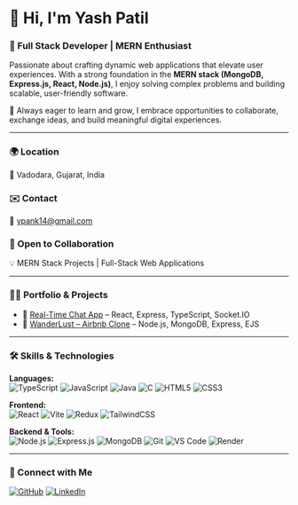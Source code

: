 # 👋 Hi, I'm Yash Patil

### 🚀 Full Stack Developer | MERN Enthusiast

Passionate about crafting dynamic web applications that elevate user experiences. With a strong foundation in the **MERN stack (MongoDB, Express.js, React, Node.js)**, I enjoy solving complex problems and building scalable, user-friendly software.

🌟 Always eager to learn and grow, I embrace opportunities to collaborate, exchange ideas, and build meaningful digital experiences.

---

### 🌍 Location

📍 Vadodara, Gujarat, India

### ✉️ Contact

📧 ypank14@gmail.com

### 🤝 Open to Collaboration

💡 MERN Stack Projects | Full-Stack Web Applications

---

### 👨‍💻 Portfolio & Projects

- 💬 [Real-Time Chat App](https://github.com/gityashhub/your-chat-app) – React, Express, TypeScript, Socket.IO
- 🏡 [WanderLust – Airbnb Clone](https://github.com/gityashhub/WandeLust-Airbnb-) – Node.js, MongoDB, Express, EJS

---

### 🛠️ Skills & Technologies

**Languages:**  
![TypeScript](https://img.shields.io/badge/TypeScript-007ACC?style=flat&logo=typescript&logoColor=white)
![JavaScript](https://img.shields.io/badge/JavaScript-F7DF1E?style=flat&logo=javascript&logoColor=black)
![Java](https://img.shields.io/badge/Java-ED8B00?style=flat&logo=java&logoColor=white)
![C](https://img.shields.io/badge/C-00599C?style=flat&logo=c&logoColor=white)
![HTML5](https://img.shields.io/badge/HTML5-E34F26?style=flat&logo=html5&logoColor=white)
![CSS3](https://img.shields.io/badge/CSS3-1572B6?style=flat&logo=css3&logoColor=white)

**Frontend:**  
![React](https://img.shields.io/badge/React-20232A?style=flat&logo=react&logoColor=61DAFB)
![Vite](https://img.shields.io/badge/Vite-646CFF?style=flat&logo=vite&logoColor=white)
![Redux](https://img.shields.io/badge/Redux-764ABC?style=flat&logo=redux&logoColor=white)
![TailwindCSS](https://img.shields.io/badge/TailwindCSS-06B6D4?style=flat&logo=tailwindcss&logoColor=white)

**Backend & Tools:**  
![Node.js](https://img.shields.io/badge/Node.js-339933?style=flat&logo=nodedotjs&logoColor=white)
![Express.js](https://img.shields.io/badge/Express.js-000000?style=flat&logo=express&logoColor=white)
![MongoDB](https://img.shields.io/badge/MongoDB-47A248?style=flat&logo=mongodb&logoColor=white)
![Git](https://img.shields.io/badge/Git-F05032?style=flat&logo=git&logoColor=white)
![VS Code](https://img.shields.io/badge/VS%20Code-007ACC?style=flat&logo=visualstudiocode&logoColor=white)
![Render](https://img.shields.io/badge/Render-46E3B7?style=flat&logo=render&logoColor=black)

---

### 🔗 Connect with Me

[![GitHub](https://img.shields.io/badge/GitHub-100000?style=flat&logo=github&logoColor=white)](https://github.com/gityashhub)
[![LinkedIn](https://img.shields.io/badge/LinkedIn-0A66C2?style=flat&logo=linkedin&logoColor=white)](https://www.linkedin.com/in/yash-patil-an/)
